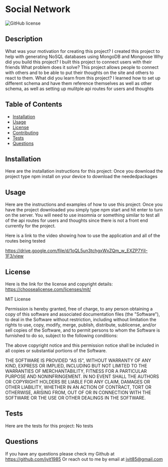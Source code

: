   # Social Network
  
  ![GitHub license](https://img.shields.io/badge/license-MIT-blue.svg)
  
  
  ## Description
  What was your motivation for creating this project? I created this project to help with generating NoSQL databases using MongoDB and Mongoose
  Why did you build this project? I built this project to connect users with their friends
  What problem does it solve? This project allows people to connect with others and to be able to put their thoughts on the site and others to react to them.
  What did you learn from this project? I learned how to set up different schema and have them reference themselves as well as other schema, as well as setting up       mulitple api routes for users and thoughts
  
  ## Table of Contents
  - [Installation](#installation)
  - [Usage](#usage)
  - [License](#license)
  - [Contributing](#contributing)
  - [Tests](#tests)
  - [Questions](#questions)

  ## Installation
  Here are the installation instructions for this project:
  Once you download the project type npm install on your device to download the neededpackages
  

  ## Usage
  Here are the instructions and examples of how to use this project:
  Once you have the project downloaded you simply type npm start and hit enter to turn on the server. You will need to use insomnia or something similar to test all of   the api routes for users and thoughts since there is not a front end currently for the project.

  Here is a link to the video showing how to use the application and all of the routes being tested
  
  https://drive.google.com/file/d/1oQL5un3tchgxWxZQm_w_EXZP7YjI-1F3/view
  
  ## License
  Here is the link for the license and copyright details: https://choosealicense.com/licenses/mit/
    
  
  MIT License
          
  Permission is hereby granted, free of charge, to any person obtaining a copy
  of this software and associated documentation files (the "Software"), to deal
  in the Software without restriction, including without limitation the rights
  to use, copy, modify, merge, publish, distribute, sublicense, and/or sell
  copies of the Software, and to permit persons to whom the Software is
  furnished to do so, subject to the following conditions:
          
  The above copyright notice and this permission notice shall be included in all
  copies or substantial portions of the Software.
          
  THE SOFTWARE IS PROVIDED "AS IS", WITHOUT WARRANTY OF ANY KIND, EXPRESS OR
  IMPLIED, INCLUDING BUT NOT LIMITED TO THE WARRANTIES OF MERCHANTABILITY,
  FITNESS FOR A PARTICULAR PURPOSE AND NONINFRINGEMENT. IN NO EVENT SHALL THE
  AUTHORS OR COPYRIGHT HOLDERS BE LIABLE FOR ANY CLAIM, DAMAGES OR OTHER
  LIABILITY, WHETHER IN AN ACTION OF CONTRACT, TORT OR OTHERWISE, ARISING FROM,
  OUT OF OR IN CONNECTION WITH THE SOFTWARE OR THE USE OR OTHER DEALINGS IN THE
  SOFTWARE.
    
  
  

  ## Tests
  Here are the tests for this project:
  No tests
  

  ## Questions
  If you have any questions please check my Github at https://github.com/jvit1985
  Or reach out to me by email at jvit85@gmail.com
  
